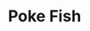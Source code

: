 ---
layout: place
title: "Poke Fish"
permalink: /michigan/shelby-charter-township/poke-fish.html
stateAbbr: MI
stateName: Michigan
cityName: Shelby Charter Township
seo:
  name: "Poke Fish"
  type: Restaurant
  links: null
description: "Poke Fish serves delicious sushi in Shelby Charter Township, Michigan. Try fresh Japanese dishes for a great dining experience. "
place_id: ChIJC7taD-LfJIgR3UddtAa3LS4
photos:
  - name: >-
      places/ChIJC7taD-LfJIgR3UddtAa3LS4/photos/AeeoHcKe3SVNQ5fgDnE5EV8-9g8CNi1cJSz8Uej1Dq8XLLKTBADfBRMaIcGhLOPI-uaJfFEyg5d9KDfv9OakMB7JVLFRWqDenCuLFyU2Xlm1FoZO3U3Ny6gLr6lKAtuebyTQc_3XfI976z-qFdBYTjh4wDJzJWjZy_7rzCewI0QBhZDLVtGAwHWoJnnAPASZFCUeNN9LjUFo5fL7jm4Au6VbGdX32kotJAnafT5U8G8sCsu_4YhVNX8X4JgQhnNHyOMiuO1ZiTvUpkKoB-87wPRDSeUyl_Ib9VxYXBBtMfUKqXhtpJL3cd5ZYmdPqBhL2dpAL81Yz6k_8GSM-0c-PHYmTueOxzjnQulOd3D9IOViMsiNkqWauT1p3Wo0wxWe2TBiljS1iXLpX8V0Xa76qFW_W40ZCPSdiwEeG2W8y8e1gY9s-w
    widthPx: 3600
    heightPx: 4800
    authorAttributions:
      - displayName: Nii Anikin
        uri: https://maps.google.com/maps/contrib/110247191337909545926
        photoUri: >-
          https://lh3.googleusercontent.com/a-/ALV-UjXcSEnhfUZStR1fK5nMe0XcXl3VL3fOecAbuLcgfYFEcrPJSbssEw=s100-p-k-no-mo
    flagContentUri: >-
      https://www.google.com/local/imagery/report/?cb_client=maps_api_places.places_api&image_key=!1e10!2sCIHM0ogKEICAgIDy-5eiGA&hl=en-US
    googleMapsUri: >-
      https://www.google.com/maps/place//data=!3m4!1e2!3m2!1sCIHM0ogKEICAgIDy-5eiGA!2e10!4m2!3m1!1s0x8824dfe20f5abb0b:0x2e2db706b45d47dd
  - name: >-
      places/ChIJC7taD-LfJIgR3UddtAa3LS4/photos/AeeoHcJZOUHkvJjkS-Q9klT9P-1JEspwdu4IQMfQrJ4S3kKi7lV-aaMPnIslKH-4poWK-uBipzSOSzEyUqWrg_uneL3ivQ-CJ1KhUZDP5vGGlQowelsQiFE_Rd955MQWGmh_PpD2PKPM8o8dIiN7a7aE0OoJZbHPOFMZ-Y2ny41l3U3LMw-berl3TQfgjgWhq123MRD7m0OW4O18tWwFhKgC7HE5tJWbktrQRqvyNVOsLZb-5ZMTluk0-bE_AGgV4rQOkrQv7nGRU9f_HDy5w8EYugCnHp0r-YglvDjUlL7kSJ4pAQ
    widthPx: 1764
    heightPx: 1080
    authorAttributions:
      - displayName: Poke Fish
        uri: https://maps.google.com/maps/contrib/105227772552367440182
        photoUri: >-
          https://lh3.googleusercontent.com/a-/ALV-UjXabyP43VUtnDd5GUnpERBghdgGiwfbq8DQOdx4qJ9iZp4KDDI=s100-p-k-no-mo
    flagContentUri: >-
      https://www.google.com/local/imagery/report/?cb_client=maps_api_places.places_api&image_key=!1e10!2sAF1QipMp9Wbih6qBfPCoBvMFopSn9oQ5zsvr4njfOf3q&hl=en-US
    googleMapsUri: >-
      https://www.google.com/maps/place//data=!3m4!1e2!3m2!1sAF1QipMp9Wbih6qBfPCoBvMFopSn9oQ5zsvr4njfOf3q!2e10!4m2!3m1!1s0x8824dfe20f5abb0b:0x2e2db706b45d47dd
  - name: >-
      places/ChIJC7taD-LfJIgR3UddtAa3LS4/photos/AeeoHcLhHp-8_n3DfJFmY29AA7vjbl5OONa7Mjw7wJep9BmZhwr7BKQDlvOmo6PRV3pV_gQ9WVjZzZG0WyTG6b4zVLkMcXtIYiFlju_F7d8HJe_DE3UFxQ2vT4fAFdDPJr-Lz8LN_ktcgTQrAJP9KAI-hjs3SUMg4FGR1bhwt383apRsY-bQv7odgOZwwqc7GiLOue5fwQIymnQqPiwX7Ondn99cbs88oEROCD8RRZcMzrH9TfGDRugpOi7eTpxQ_lz95tHQ30mdAh-TQJRlXd4SRRw7VdIeDf-cCHBbeU8c4RrzdqHaTQpzMVU_1Df9EyQaLoMBkPYDkyvXQIfEKXEdZZvLKwVk_AFAhirpa7m6nRzNmhWz3TfnK1SX0Te0zcdEPz_w-ln4jpbCpNK0ekHtQ08GY3Iu9k5VhlL-mAVIR7x9q9vB
    widthPx: 3024
    heightPx: 3780
    authorAttributions:
      - displayName: Monisha M
        uri: https://maps.google.com/maps/contrib/115087673607012148486
        photoUri: >-
          https://lh3.googleusercontent.com/a-/ALV-UjVvFAN4JeyRB2ryRQGKyHQzXXY2_KOA7Zpd7pjrSLlcpfBdSJxjyA=s100-p-k-no-mo
    flagContentUri: >-
      https://www.google.com/local/imagery/report/?cb_client=maps_api_places.places_api&image_key=!1e10!2sCIHM0ogKEICAgICu9YCr8AE&hl=en-US
    googleMapsUri: >-
      https://www.google.com/maps/place//data=!3m4!1e2!3m2!1sCIHM0ogKEICAgICu9YCr8AE!2e10!4m2!3m1!1s0x8824dfe20f5abb0b:0x2e2db706b45d47dd
  - name: >-
      places/ChIJC7taD-LfJIgR3UddtAa3LS4/photos/AeeoHcLQG04Ru30vmBgjDYN6zO6KA1I7bFWwQ4WPJqZUaF2Uk0bcuE0Wf8vh1bIf95oSRbnxrBaDXp6rIMu8aRzf4UltYZpMPq5kTzyqswy5-kn1dytr_7RMcHu9ixHYLLRB5_iH2kAdp2CUWxqHYkAEbI0QxT37CfjVPJxa0kVv6bCIi5p6N7FsIUBrUxbt7juw3dfN5Jo3mqmhZ7XlfdILWPpXm-CeUAOnXs59kROJEFpo9GyS9RGYXC7SL1kv7e_GFP7Eb-rhL0BbQMbM9xkYkr_iPRzjoda71T1JXb4pvgHSvMGj0f7qmOt5Ubh2XoNCvXRDyIeCuk92kj-v_DOyvZGhL5PZqg3BXNXc7M9nMo_LZyuSr2niSaxTeNb1vvCPI3t5ri_9AtMLh_RnSN0S_L-bxQsN23PS-Edb4FNDQM-sQQ
    widthPx: 3024
    heightPx: 3024
    authorAttributions:
      - displayName: Jasmine Shepard
        uri: https://maps.google.com/maps/contrib/117184076537479320832
        photoUri: >-
          https://lh3.googleusercontent.com/a/ACg8ocJNZ_wy6DN5ETRVhkWqhXXSoCPYy5Noj6uVs8WVMh6MR3NaAA=s100-p-k-no-mo
    flagContentUri: >-
      https://www.google.com/local/imagery/report/?cb_client=maps_api_places.places_api&image_key=!1e10!2sCIHM0ogKEICAgIDVvMC2QQ&hl=en-US
    googleMapsUri: >-
      https://www.google.com/maps/place//data=!3m4!1e2!3m2!1sCIHM0ogKEICAgIDVvMC2QQ!2e10!4m2!3m1!1s0x8824dfe20f5abb0b:0x2e2db706b45d47dd
  - name: >-
      places/ChIJC7taD-LfJIgR3UddtAa3LS4/photos/AeeoHcJFtyvUGjEzDNWbQrz1HP0koq0DQpQ7VYc_Zssw2BwXs8OiHqeqHhNTPToiJcXjYYpD9H_Y6JYTIP08mw861op4H94-QZU7QeyfZDMxzLgX_3JeGvkpEVRwdhHslreEdpd96Ewe6fVlfLqJL2qUxNMvPWl0fWJzj7b_rc7Becmue3x-dqMULPwcIQPAxNhLoN7q1W51_OpEsxWyZfKpuBNzMA8umTTO6NATIAjcNqOObep3v7_w2sJRvUqp3SSWwzXyiNFNlxgJ6C0fxCVZAIGmcVfvwRzFLKEFPVIikIHzvFuAO1zI4Zd79vLFG0G4k1jKF0dxJXcyHD_xwsMvAGXjAjXEv9mDHqlndpJGhDx9XYnKb9Q_RNHgv9ZbcNNOueAM7f-vi88jXX9xG3Ba-zPRbIuKB-YLm3t3ZJWnBNtF8hTO
    widthPx: 2268
    heightPx: 2551
    authorAttributions:
      - displayName: Lisa West
        uri: https://maps.google.com/maps/contrib/114983751857398294931
        photoUri: >-
          https://lh3.googleusercontent.com/a-/ALV-UjWvs7aGbTbVqzOHKgqlk2aNBLUWEwyhuV3CXbeiwC1E97V_So4=s100-p-k-no-mo
    flagContentUri: >-
      https://www.google.com/local/imagery/report/?cb_client=maps_api_places.places_api&image_key=!1e10!2sCIHM0ogKEICAgIDDsarXigE&hl=en-US
    googleMapsUri: >-
      https://www.google.com/maps/place//data=!3m4!1e2!3m2!1sCIHM0ogKEICAgIDDsarXigE!2e10!4m2!3m1!1s0x8824dfe20f5abb0b:0x2e2db706b45d47dd
  - name: >-
      places/ChIJC7taD-LfJIgR3UddtAa3LS4/photos/AeeoHcKu5ss0Ysdqn400T38Hy-JOFAAdYmR2gYdyXCSwOJrX9DOsSPIcma5u8HzJ64XnY2KlHnIkoqlli4fB8mRmddQWIoLS-TTAvaGQdd6IfNCBsQsyfjCSBHBM7bWrglyXVwrJ4YhMTc-ddiZ5Hm4ySSLEmXx_P-0UynrHYOLLlHmYdYRF1MzhbdbHQDwvolSb7nYzju4GallJvdw1ngwrQ-X4IvgycXbEE8-jJcVAHYenoWJJ2L3O7zMP9cqhm0gaKb5AdGac5_xtp0eL5iHg50Iujqj_5z6I9spovw2IT1Ps3U_r4cAmtMtQaiKShwdyYp8VTcyqm8422dvFPl6XoR3n5zWyzraE6_WehRTrxd2RZvo37c4kC-BiqpY0TgMPXbQIgbqTgyZqENY6iQGuNX3p5Wb2RcqG5SmreXr80vgFww
    widthPx: 4032
    heightPx: 2268
    authorAttributions:
      - displayName: Christopher Lutsic
        uri: https://maps.google.com/maps/contrib/105965934291662018372
        photoUri: >-
          https://lh3.googleusercontent.com/a-/ALV-UjX93AsrXwfacRQEfaatzt9cMNigacD4ZGkJmaP25AWs0OIpXBCW=s100-p-k-no-mo
    flagContentUri: >-
      https://www.google.com/local/imagery/report/?cb_client=maps_api_places.places_api&image_key=!1e10!2sCIHM0ogKEICAgICKgerAWA&hl=en-US
    googleMapsUri: >-
      https://www.google.com/maps/place//data=!3m4!1e2!3m2!1sCIHM0ogKEICAgICKgerAWA!2e10!4m2!3m1!1s0x8824dfe20f5abb0b:0x2e2db706b45d47dd
  - name: >-
      places/ChIJC7taD-LfJIgR3UddtAa3LS4/photos/AeeoHcInw2GXLemRFF11dtTJgQveKVbLLGCUQX3YOupv0QfVOiKDqnsIshOV5SiUtU8CimjvYvEN_BRR6ThvfMod45cIDlUsmffTqEQWI1SXvTbTBuY_jb_cZ7AXnZ0jDgdspYexBvAidk6VBik_T4_M2n9FwX32waUsvu8USSE8gqNb044v_malLDzCrSU4-ZJqbT7IayP3HoZSVhXFkJXMqQ1ovTv8UMZY3aVyCDp1fh82fkFgDGNTVenZDLXm0o9gurZjd0afb2wIa9Q03ZpF6wIwaLr8hfEdLZaxBQQA8ujY77fHI0YA60KOl6IXESfS5CzouKiJ_tAck14K6X3gqPbj8F8iLLD6SsMT0fBdHN3qjVRVWVdje9487uqNykmv5Me22ary8i3APY7EJifSBXU8BNAxQRqUNl4y6aen3sjcfCKX
    widthPx: 3024
    heightPx: 4032
    authorAttributions:
      - displayName: Dmitriy S
        uri: https://maps.google.com/maps/contrib/108201081987602545275
        photoUri: >-
          https://lh3.googleusercontent.com/a-/ALV-UjUfCLrHqWUd0Qyh8VvDEMr7LTx7ShDb1A7H5wIB3mwiJAtrG2PzYA=s100-p-k-no-mo
    flagContentUri: >-
      https://www.google.com/local/imagery/report/?cb_client=maps_api_places.places_api&image_key=!1e10!2sCIHM0ogKEICAgMCA1d_P8AE&hl=en-US
    googleMapsUri: >-
      https://www.google.com/maps/place//data=!3m4!1e2!3m2!1sCIHM0ogKEICAgMCA1d_P8AE!2e10!4m2!3m1!1s0x8824dfe20f5abb0b:0x2e2db706b45d47dd
  - name: >-
      places/ChIJC7taD-LfJIgR3UddtAa3LS4/photos/AeeoHcK3XXbMxRcx-2kohLXcFEJXClPaakD4WFSH8YBA_W0IT9eJyzQM3m_eqFwVDnhR6d56JWNywuipRuN2WsaJWas-NYfEbiRO_ymPKyR3O-U7pLwxN29tJ-r2LAUvFnoqh09LTUTJdFsoAP52uiyCbp03vjj1JbCiYH3yhClP1FeEnrOsfAHu0jxgLTas6oCs7eW_vn5W64UUTIV6UWhzPzQZJ82uR-635Reo9MDdgIB1jYRiz8p95ZPtMaynIiY_OxV2iVu0PemuZ0TDzWpSKDZRjM8LZqXg0rTeUCu_RLUuWia5fMRykd89oksHJwBMwfejLzhddr_xRsr455E071WgLcGc6J9eZWwYLLjOhQr0Is-mOQRhGT1KiuIRf1VOsoqi-Vw5BjpQEwrvXOYuOUCMq4aum2nCWHOIlznWG5JmRIM
    widthPx: 4032
    heightPx: 2268
    authorAttributions:
      - displayName: Lisa West
        uri: https://maps.google.com/maps/contrib/114983751857398294931
        photoUri: >-
          https://lh3.googleusercontent.com/a-/ALV-UjWvs7aGbTbVqzOHKgqlk2aNBLUWEwyhuV3CXbeiwC1E97V_So4=s100-p-k-no-mo
    flagContentUri: >-
      https://www.google.com/local/imagery/report/?cb_client=maps_api_places.places_api&image_key=!1e10!2sCIHM0ogKEICAgIDDsarXsgE&hl=en-US
    googleMapsUri: >-
      https://www.google.com/maps/place//data=!3m4!1e2!3m2!1sCIHM0ogKEICAgIDDsarXsgE!2e10!4m2!3m1!1s0x8824dfe20f5abb0b:0x2e2db706b45d47dd
  - name: >-
      places/ChIJC7taD-LfJIgR3UddtAa3LS4/photos/AeeoHcIQrA_c6736fFgjw-TZLlOIFbFF1q1Dor6iFEfwRgeFSJg8k2nrKqw9W9RwNNSy0acBLfa5_Af_2Vx0AbYHknCeVaapyl5HYaH37Y4ILEjP4rjbEOLgjwJS2cbi-sJm-EU0T4E1iaysmVZatQ3p6u9OMQEULpiDM4IT5chbVjejyaRuwfDp2bmrscQZfA-3d1NkejZTk9BM6SawfAIGt4_lgdgyQXrEqj95jNU8k1aBRZ5GvCOPrlqr2_o2fwlrNgkrOLc1_TtlMdxR4eHIamW1hWOHX_5c4kF6hplYKBgAxXY7kR2X9fQNIsDsXS8FUfi7ctmU370vR5KScDqbA_vwE-KdnjNGfxGIdQVIadIJww1XhGwic-ouO0gGXnIHDZ05wtHZnp84tYtHqUqSQfpV9caG3UAfJ-6CYI1uFxfQH5k0
    widthPx: 2858
    heightPx: 1960
    authorAttributions:
      - displayName: Brad Pyne
        uri: https://maps.google.com/maps/contrib/109609012688650672595
        photoUri: >-
          https://lh3.googleusercontent.com/a-/ALV-UjVRrf7yTzMXjni1S6-JA0tveBb_MEB44mVeETyNMsrZD0X05YL3=s100-p-k-no-mo
    flagContentUri: >-
      https://www.google.com/local/imagery/report/?cb_client=maps_api_places.places_api&image_key=!1e10!2sCIHM0ogKEICAgIC0x7jK-AE&hl=en-US
    googleMapsUri: >-
      https://www.google.com/maps/place//data=!3m4!1e2!3m2!1sCIHM0ogKEICAgIC0x7jK-AE!2e10!4m2!3m1!1s0x8824dfe20f5abb0b:0x2e2db706b45d47dd
  - name: >-
      places/ChIJC7taD-LfJIgR3UddtAa3LS4/photos/AeeoHcKmc0i2S9epI9H1RTH37Qm1pZXdZMwpRqsJ1UanX9Zc6JnNyFRFgjvolHfDVuWVxt-oH2Zn3I05lnAEKVLIBgu4_b-mz8-OTcPGtNphu_MJLQbGmftj2XfW39P8f0cmv_L4u6rgtfvVRtfVUMSP3YwhsTY2U3DhkjwskOB9drpouLzIXcuAom3FpbDIMAGx4CydHRq_2LTDbzul-epgSJvdap-fSSpSrxORle9GjbiaRMbdqZsDUYybWHpo0QA-1kb1ke2mjq4oZmDz4x-4kqzNh-gC00ewHkWeiVOy0TH4h2Ogs0KO7NYr6lxUBsPmHCaoR97dnU9CBZsSsXsvXiXZUteFWdoVIA565G1CNJ05xq0Au-s2rJuWBywdpXV_qFtJT3W07aiFoi1gWw6wSOBMQRz3KXs5PEYrH2SrJWdHDfFk
    widthPx: 4032
    heightPx: 3024
    authorAttributions:
      - displayName: saad murad
        uri: https://maps.google.com/maps/contrib/103659121317260390825
        photoUri: >-
          https://lh3.googleusercontent.com/a/ACg8ocJ-_jGf_hIYp6jQgvJ0zABEb9u3jHLU7ji8e79lbB9SHWybXQ=s100-p-k-no-mo
    flagContentUri: >-
      https://www.google.com/local/imagery/report/?cb_client=maps_api_places.places_api&image_key=!1e10!2sCIHM0ogKEICAgICb9_Cp-AE&hl=en-US
    googleMapsUri: >-
      https://www.google.com/maps/place//data=!3m4!1e2!3m2!1sCIHM0ogKEICAgICb9_Cp-AE!2e10!4m2!3m1!1s0x8824dfe20f5abb0b:0x2e2db706b45d47dd
address: 13963 Hall Rd, Shelby Charter Township, MI 48315, USA
street: 13963 Hall Rd
city: Shelby Charter Township
state: MI
zip: '48315'
country: USA
neighborhood: null
latitude: '42.629160'
longitude: '-82.991334'
accessibility_options:
  wheelchairAccessibleParking: true
  wheelchairAccessibleEntrance: true
  wheelchairAccessibleRestroom: true
  wheelchairAccessibleSeating: true
business_status: OPERATIONAL
name: Poke Fish
google_maps_links:
  directionsUri: >-
    https://www.google.com/maps/dir//''/data=!4m7!4m6!1m1!4e2!1m2!1m1!1s0x8824dfe20f5abb0b:0x2e2db706b45d47dd!3e0
  placeUri: https://maps.google.com/?cid=3327516939120363485
  writeAReviewUri: >-
    https://www.google.com/maps/place//data=!4m3!3m2!1s0x8824dfe20f5abb0b:0x2e2db706b45d47dd!12e1
  reviewsUri: >-
    https://www.google.com/maps/place//data=!4m4!3m3!1s0x8824dfe20f5abb0b:0x2e2db706b45d47dd!9m1!1b1
  photosUri: >-
    https://www.google.com/maps/place//data=!4m3!3m2!1s0x8824dfe20f5abb0b:0x2e2db706b45d47dd!10e5
primary_type: American Restaurant
opening_hours:
  regular: null
  current: null
secondary_opening_hours:
  regular:
    weekdayDescriptions: null
    type: null
  current:
    weekdayDescriptions: null
    type: null
phone: null
price_level: null
price_range: null
rating: null
rating_count: 0
website: null
reviews: null
parking_options: null
payment_options: null
allow_dogs: null
curbside_pickup: null
delivery: null
dine_in: null
good_for_children: null
good_for_groups: null
good_for_sports: null
live_music: null
menu_for_children: null
outdoor_seating: null
reservable: null
restroom: null
serves_beer: null
serves_breakfast: null
serves_brunch: null
serves_cocktails: null
serves_coffee: null
serves_dinner: null
serves_dessert: null
serves_lunch: null
serves_vegetarian_food: null
serves_wine: null
takeout: null
update_category: essentials
summary: null

---